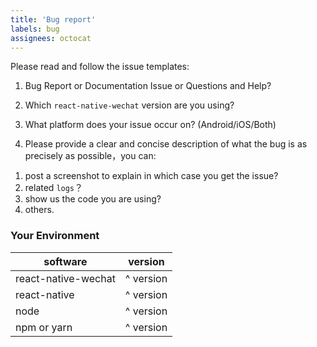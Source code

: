```yaml
---
title: 'Bug report'
labels: bug
assignees: octocat
---
```


Please read and follow the issue templates:

1. Bug Report or Documentation Issue or Questions and Help?

2. Which `react-native-wechat` version are you using?

3. What platform does your issue occur on? (Android/iOS/Both)

4. Please provide a clear and concise description of what the bug is as precisely as possible，you can: 

  1) post a screenshot to explain in which case you get the issue?  
  2) related `logs`？  
  3) show us the code you are using?
  4) others.

### Your Environment

| software         | version
| ---------------- | -------
| react-native-wechat |  ^ version
| react-native     | ^ version
| node             | ^ version
| npm or yarn      | ^ version
